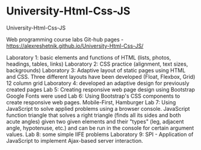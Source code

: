# University-Html-Css-JS
University-Html-Css-JS

Web programming course labs
 Git-hub pages -https://alexreshetnik.github.io/University-Html-Css-JS/

Laboratory 1: basic elements and functions of HTML (lists, photos, headings, tables, links)
Laboratory 2: CSS practice (alignment, text sizes, backgrounds)
Laboratory 3: Adaptive layout of static pages using HTML and CSS.
Three different layouts have been developed (Float, Flexbox, Grid) 12 column grid
Laboratory 4: developed an adaptive design for previously created pages
Lab 5: Creating responsive web page design using Bootstrap
Google Fonts were used
Lab 6: Using Bootstrap's CSS components to create responsive web pages.
Mobile-First, Hamburger
Lab 7: Using JavaScript to solve applied problems using a browser console. JavaScript function triangle that solves a right triangle (finds all its sides and both acute angles) given two given elements and their "types" (leg, adjacent angle, hypotenuse, etc.) and can be run in the console for certain argument values.
Lab 8: some simple IIFE problems
Laboratory 9: SPI - Application of JavaScript to implement Ajax-based server interaction.
